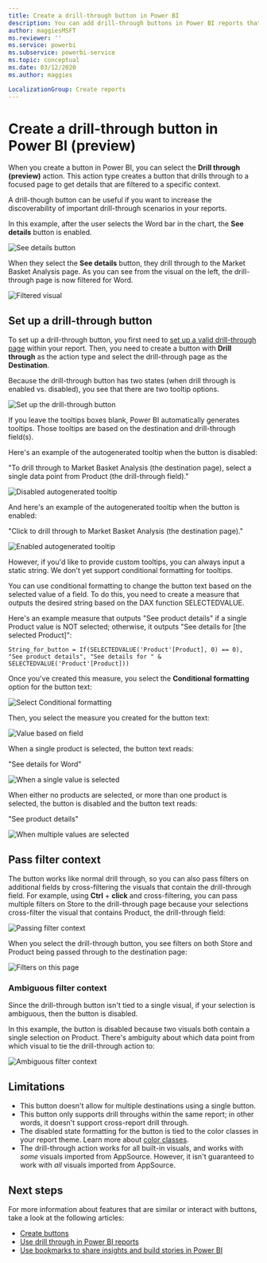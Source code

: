 ```yaml
---
title: Create a drill-through button in Power BI 
description: You can add drill-through buttons in Power BI reports that make your reports behave like apps, and deepen engagement with users.
author: maggiesMSFT
ms.reviewer: ''
ms.service: powerbi
ms.subservice: powerbi-service
ms.topic: conceptual
ms.date: 03/12/2020
ms.author: maggies

LocalizationGroup: Create reports
---
```

# Create a drill-through button in Power BI (preview)

When you create a button in Power BI, you can select the **Drill through (preview)** action. This action type creates a button that drills through to a focused page to get details that are filtered to a specific context.

A drill-though button can be useful if you want to increase the discoverability of important drill-through scenarios in your reports.

In this example, after the user selects the Word bar in the chart, the **See details** button is enabled.

![See details button](media/desktop-drill-through-buttons/power-bi-drill-through-visual-button.png)

When they select the **See details** button, they drill through to the Market Basket Analysis page. As you can see from the visual on the left, the drill-through page is now filtered for Word.

![Filtered visual](media/desktop-drill-through-buttons/power-bi-drill-through-destination.png)

## Set up a drill-through button

To set up a drill-through button, you first need to [set up a valid drill-through page](desktop-drillthrough.md) within your report. Then, you need to create a button with **Drill through** as the action type and select the drill-through page as the **Destination**.

Because the drill-through button has two states (when drill through is enabled vs. disabled), you see that there are two tooltip options.

![Set up the drill-through button](media/desktop-drill-through-buttons/power-bi-create-drill-through-button.png)

If you leave the tooltips boxes blank, Power BI automatically generates tooltips. Those tooltips are based on the destination and drill-through field(s).

Here's an example of the autogenerated tooltip when the button is disabled:

"To drill through to Market Basket Analysis (the destination page), select a single data point from Product (the drill-through field)."

![Disabled autogenerated tooltip](media/desktop-drill-through-buttons/power-bi-drill-through-tooltip-disabled.png)

And here's an example of the autogenerated tooltip when the button is enabled:

"Click to drill through to Market Basket Analysis (the destination page)."

![Enabled autogenerated tooltip](media/desktop-drill-through-buttons/power-bi-drill-through-visual-button.png)

However, if you'd like to provide custom tooltips, you can always input a static string. We don't yet support conditional formatting for tooltips.

You can use conditional formatting to change the button text based on the selected value of a field. To do this, you need to create a measure that outputs the desired string based on the DAX function SELECTEDVALUE.

Here's an example measure that outputs "See product details" if a single Product value is NOT selected; otherwise, it outputs "See details for [the selected Product]":

```
String_for_button = If(SELECTEDVALUE('Product'[Product], 0) == 0), "See product details", "See details for " & SELECTEDVALUE('Product'[Product]))
```

Once you've created this measure, you select the **Conditional formatting** option for the button text:

![Select Conditional formatting](media/desktop-drill-through-buttons/power-bi-button-conditional-tooltip.png)

Then, you select the measure you created for the button text:

![Value based on field](media/desktop-drill-through-buttons/power-bi-conditional-measure.png)

When a single product is selected, the button text reads:

"See details for Word"

![When a single value is selected](media/desktop-drill-through-buttons/power-bi-conditional-button-text.png)

When either no products are selected, or more than one product is selected, the button is disabled and the button text reads:

"See product details"

![When multiple values are selected](media/desktop-drill-through-buttons/power-bi-button-conditional-text-2.png)

## Pass filter context

The button works like normal drill through, so you can also pass filters on additional fields by cross-filtering the visuals that contain the drill-through field. For example, using **Ctrl** + **click** and cross-filtering, you can pass multiple filters on Store to the drill-through page because your selections cross-filter the visual that contains Product, the drill-through field:

![Passing filter context](media/desktop-drill-through-buttons/power-bi-cross-filter-drill-through-button.png)

When you select the drill-through button, you see filters on both Store and Product being passed through to the destination page:

![Filters on this page](media/desktop-drill-through-buttons/power-bi-button-filters-passed-through.png)

### Ambiguous filter context

Since the drill-through button isn't tied to a single visual, if your selection is ambiguous, then the button is disabled.

In this example, the button is disabled because two visuals both contain a single selection on Product. There's ambiguity about which data point from which visual to tie the drill-through action to:

![Ambiguous filter context](media/desktop-drill-through-buttons/power-bi-button-disabled-ambiguity.png)

## Limitations

- This button doesn't allow for multiple destinations using a single button.
- This button only supports drill throughs within the same report; in other words, it doesn't support cross-report drill through.
- The disabled state formatting for the button is tied to the color classes in your report theme. Learn more about [color classes](desktop-report-themes.md#setting-structural-colors).
- The drill-through action works for all built-in visuals, and works with *some* visuals imported from AppSource. However, it isn't guaranteed to work with *all* visuals imported from AppSource.

## Next steps
For more information about features that are similar or interact with buttons, take a look at the following articles:

* [Create buttons](desktop-buttons.md)
* [Use drill through in Power BI reports](desktop-drillthrough.md)
* [Use bookmarks to share insights and build stories in Power BI](desktop-bookmarks.md)

